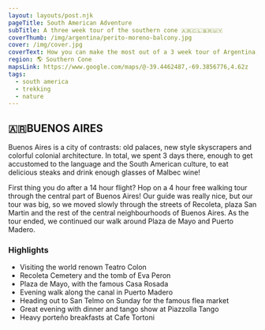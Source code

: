 ```yaml
---
layout: layouts/post.njk
pageTitle: South American Adventure
subTitle: A three week tour of the southern cone 🇦🇷🇨🇱🇧🇷🇺🇾
coverThumb: /img/argentina/perito-moreno-balcony.jpg
cover: /img/cover.jpg
coverText: How you can make the most out of a 3 week tour of Argentina, Chile and Uruguay
region: 🌎 Southern Cone
mapsLink: https://www.google.com/maps/@-39.4462487,-69.3856776,4.62z
tags:
  - south america
  - trekking
  - nature
---
```


## 🇦🇷BUENOS AIRES

Buenos Aires is a city of contrasts: old palaces, new style skyscrapers and colorful colonial architecture. In total, we spent 3 days there, enough to get accustomed to the language and the South American culture, to eat delicious steaks and drink enough glasses of Malbec wine!

First thing you do after a 14 hour flight? Hop on a 4 hour free walking tour through the central part of Buenos Aires! Our guide was really nice, but our tour was big, so we moved slowly through the streets of Recoleta, plaza San Martin and the rest of the central neighbourhoods of Buenos Aires. As the tour ended, we continued our walk around Plaza de Mayo and Puerto Madero.

### Highlights

- Visiting the world renown Teatro Colon
- Recoleta Cemetery and the tomb of Eva Peron
- Plaza de Mayo, with the famous Casa Rosada
- Evening walk along the canal in Puerto Madero
- Heading out to San Telmo on Sunday for the famous flea market
- Great evening with dinner and tango show at Piazzolla Tango
- Heavy porteño breakfasts at Cafe Tortoni
